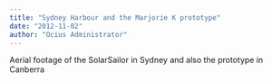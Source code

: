 ```yaml
---
title: "Sydney Harbour and the Marjorie K prototype"
date: "2012-11-02"
author: "Ocius Administrator"
---
```


Aerial footage of the SolarSailor in Sydney and also the prototype in Canberra
